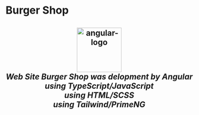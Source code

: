 # Burger Shop
<h2 align="center">

 <p align="center">
  <img src="https://w7.pngwing.com/pngs/620/322/png-transparent-angularjs-ruby-on-rails-typescript-web-application-icon-hacker-angle-triangle-logo.png" alt="angular-logo" width="120px" height="120px"/>
  <br>
  <i>Web Site Burger Shop was delopment by Angular
    <br> using TypeScript/JavaScript
    <br> using HTML/SCSS
    <br> using Tailwind/PrimeNG</i>
  <br>
</p>
 
 
